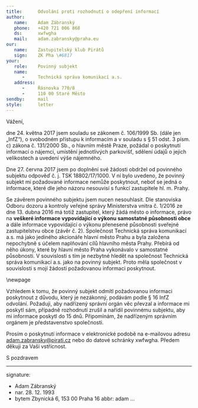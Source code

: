 ```yaml
---
title:      Odvolání proti rozhodnutí o odepření informací
author:
   name:    Adam Zábranský
   phone:   +420 721 006 868
   ds:      xwfwgha
   mail:    adam.zabransky@praha.eu
our:
   name:    Zastupitelský klub Pirátů
   sign:    ZK Pha \#6817
your:
   role:    Povinný subjekt
   name:    
      -     Technická správa komunikací a.s.
   address:
      -     Řásnovka 770/8
      -     110 00 Staré Město
sendby:     mail
style:      letter
---
```


Vážení,

dne 24. května 2017 jsem souladu se zákonem č. 106/1999 Sb. (dále jen „InfZ“), o svobodném přístupu k informacím a v souladu s § 51 odst. 3 písm. c) zákona č. 131/2000 Sb., o hlavním městě Praze, požádal o poskytnutí informací o nájemci, umístění jednotlivých parkovišť, sdělení údajů o jejich velikostech a uvedení výše nájemného. 

Dne 27. června 2017 jsem po doplnění své žádosti obdržel od povinného subjektu odpověď č. j. TSK 18802/17/1000. V ní bylo uvedeno, že povinný subjekt mi požadované informace nemůže poskytnout, neboť se jedná o informace, které dle jeho názoru nesouvisí s funkcí zastupitele hl. m. Prahy. 

Se závěrem povinného subjektu jsem nucen nesouhlasit. Dle stanoviska Odboru dozoru a kontroly veřejné správy Ministerstva vnitra č. 1/2016 ze dne 13. dubna 2016 má totiž zastupitel, který žádá město o informace, právo na **veškeré informace vypovídající o výkonu samostatné působnosti obce** a dále informace vypovídající o výkonu přenesené působnosti sveřejné zastupitelstvu obce (závěr č. 2). Společnost Technická správa komunikací a.s. má jako jediného akcionáře hlavní město Prahu a byla založena nepochybně s účelem naplňování cílů hlavního města Prahy. Přebírá od něho úkony, které by hlavní město Praha vykonávalo v samostatné působnosti. V souvislosti s tím je nezbytné hledět na společnost Technická správa komunikací a.s. jako na povinný subjekt. Proto měla společnost v souvislosti s mojí žádostí požadovanou informaci poskytnout.

\newpage

Vzhledem k tomu, že povinný subjekt odmítl požadovanou informaci poskytnout z důvodu, který je nezákonný, podávám podle § 16 InfZ odvolání. Požaduji, aby nadřízený správní orgán věc převzal a informace mi poskytl sám, případně rozhodnutí zrušil a nařídil povinnému subjektu, aby mi informace poskytl do 15 dnů. Připomínám, že nadřízeným správním orgánem je představenstvo společnosti.

Prosím o poskytnutí informace v elektronické podobě na e-mailovou adresu adam.zabransky@pirati.cz nebo do datové schránky xwfwgha. Předem děkuji za Vaši vstřícnost. 

S pozdravem

---
signature:
  - Adam Zábranský
  - nar. 28. 12. 1993
  - bytem Zbynická 6, 153 00 Praha 16
abbr:       adam
...
